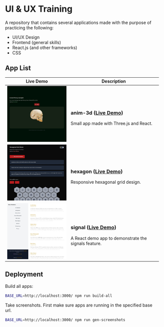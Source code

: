 # UI & UX Training

A repository that contains several applications made with the purpose of practicing the following:

* UI/UX Design
* Frontend (general skills)
* React.js (and other frameworks)
* CSS

## App List

| Live Demo | Description |
|--|--|
| [<img src="https://github.com/ChrisVilches/UI-UX/blob/main/screenshots/anim-3d.jpg?raw=true" width=250>](http://localhost:3000/anim-3d) | <h3>anim-3d ([Live Demo](http://localhost:3000/anim-3d))</h3>Small app made with Three.js and React. |
| [<img src="https://github.com/ChrisVilches/UI-UX/blob/main/screenshots/hexagon.jpg?raw=true" width=250>](http://localhost:3000/hexagon) | <h3>hexagon ([Live Demo](http://localhost:3000/hexagon))</h3>Responsive hexagonal grid design. |
| [<img src="https://github.com/ChrisVilches/UI-UX/blob/main/screenshots/signal.jpg?raw=true" width=250>](http://localhost:3000/signal) | <h3>signal ([Live Demo](http://localhost:3000/signal))</h3>A React demo app to demonstrate the signals feature. |


## Deployment

Build all apps:

```sh
BASE_URL=http://localhost:3000/ npm run build-all
```

Take screenshots. First make sure apps are running in the specified base url.

```sh
BASE_URL=http://localhost:3000/ npm run gen-screenshots
```
